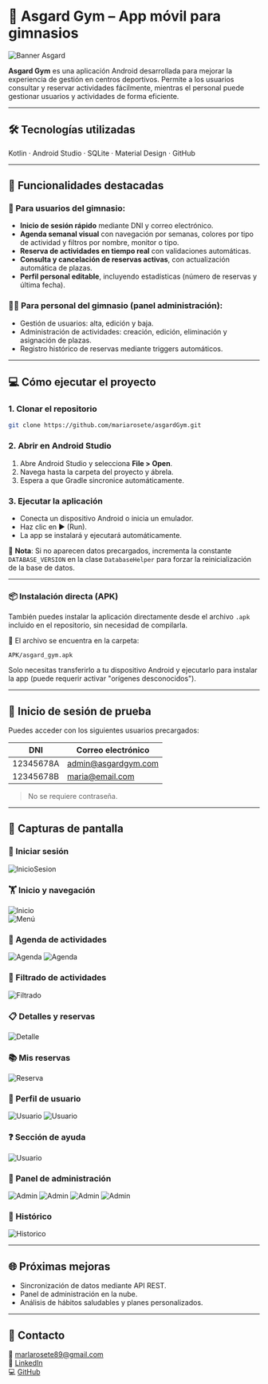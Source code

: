 # 📱 Asgard Gym – App móvil para gimnasios

![Banner Asgard](https://github.com/mariarosete/asgardGym/blob/main/bannerAsgard.png?raw=true)

**Asgard Gym** es una aplicación Android desarrollada para mejorar la experiencia de gestión en centros deportivos. Permite a los usuarios consultar y reservar actividades fácilmente, mientras el personal puede gestionar usuarios y actividades de forma eficiente.

---

## 🛠 Tecnologías utilizadas

Kotlin · Android Studio · SQLite · Material Design · GitHub

---

## 🚀 Funcionalidades destacadas

### 👤 Para usuarios del gimnasio:

- **Inicio de sesión rápido** mediante DNI y correo electrónico.
- **Agenda semanal visual** con navegación por semanas, colores por tipo de actividad y filtros por nombre, monitor o tipo.
- **Reserva de actividades en tiempo real** con validaciones automáticas.
- **Consulta y cancelación de reservas activas**, con actualización automática de plazas.
- **Perfil personal editable**, incluyendo estadísticas (número de reservas y última fecha).

### 🧑‍💼 Para personal del gimnasio (panel administración):

- Gestión de usuarios: alta, edición y baja.
- Administración de actividades: creación, edición, eliminación y asignación de plazas.
- Registro histórico de reservas mediante triggers automáticos.

---

## 💻 Cómo ejecutar el proyecto

### 1. Clonar el repositorio

```bash
git clone https://github.com/mariarosete/asgardGym.git
```

### 2. Abrir en Android Studio

1. Abre Android Studio y selecciona **File > Open**.
2. Navega hasta la carpeta del proyecto y ábrela.
3. Espera a que Gradle sincronice automáticamente.

### 3. Ejecutar la aplicación

- Conecta un dispositivo Android o inicia un emulador.
- Haz clic en ▶️ (Run).
- La app se instalará y ejecutará automáticamente.

📌 **Nota**: Si no aparecen datos precargados, incrementa la constante `DATABASE_VERSION` en la clase `DatabaseHelper` para forzar la reinicialización de la base de datos.

---
### 📦 Instalación directa (APK)

También puedes instalar la aplicación directamente desde el archivo `.apk` incluido en el repositorio, sin necesidad de compilarla.

📁 El archivo se encuentra en la carpeta:  
```
APK/asgard_gym.apk
```

Solo necesitas transferirlo a tu dispositivo Android y ejecutarlo para instalar la app (puede requerir activar "orígenes desconocidos").

---

## 🔐 Inicio de sesión de prueba

Puedes acceder con los siguientes usuarios precargados:

| DNI         | Correo electrónico         |
|-------------|----------------------------|
| 12345678A   | admin@asgardgym.com        |
| 12345678B   | maria@email.com            |

> No se requiere contraseña.

---

## 📱 Capturas de pantalla

### 🔐 Iniciar sesión
![InicioSesion](https://github.com/mariarosete/asgardGym/blob/main/screenshots/Login.png?raw=true)  

### 🏋️ Inicio y navegación
![Inicio](https://github.com/mariarosete/asgardGym/blob/main/screenshots/Pantalla_Principal.png?raw=true)  
![Menú](https://github.com/mariarosete/asgardGym/blob/main/screenshots/Menu.png?raw=true)

### 📅 Agenda de actividades  
![Agenda](https://github.com/mariarosete/asgardGym/blob/main/screenshots/Agenda.png?raw=true)
![Agenda](https://github.com/mariarosete/asgardGym/blob/main/screenshots/Agenda_Actividades.png?raw=true)

### 🔎 Filtrado de actividades
![Filtrado](https://github.com/mariarosete/asgardGym/blob/main/screenshots/Filtro.png?raw=true)

### 📋 Detalles y reservas  
![Detalle](https://github.com/mariarosete/asgardGym/blob/main/screenshots/DEtalles.png?raw=true)  

### 📚 Mis reservas  
![Reserva](https://github.com/mariarosete/asgardGym/blob/main/screenshots/Reservas.png?raw=true)

### 👤 Perfil de usuario
![Usuario](https://github.com/mariarosete/asgardGym/blob/main/screenshots/Usuario.png?raw=true)
![Usuario](https://github.com/mariarosete/asgardGym/blob/main/screenshots/Detalles_Usuario.png?raw=true)

### ❓ Sección de ayuda
![Usuario](https://github.com/mariarosete/asgardGym/blob/main/screenshots/Ayuda.png?raw=true)

### 👤 Panel de administración 
![Admin](https://github.com/mariarosete/asgardGym/blob/main/screenshots/Panel_Admin.png?raw=true)
![Admin](https://github.com/mariarosete/asgardGym/blob/main/screenshots/Crud_Actividades.png?raw=true)
![Admin](https://github.com/mariarosete/asgardGym/blob/main/screenshots/Actividad.png?raw=true)
![Admin](https://github.com/mariarosete/asgardGym/blob/main/screenshots/Crear_Usuario.png?raw=true)

### 📜 Histórico
![Historico](https://github.com/mariarosete/asgardGym/blob/main/screenshots/Historico.png?raw=true)

---

## 🌐 Próximas mejoras

- Sincronización de datos mediante API REST.
- Panel de administración en la nube.
- Análisis de hábitos saludables y planes personalizados.

---

## 📩 Contacto

📧 marlarosete89@gmail.com  
🔗 [LinkedIn](https://linkedin.com/in/mariarosetesuarez)  
💻 [GitHub](https://github.com/mariarosete)
